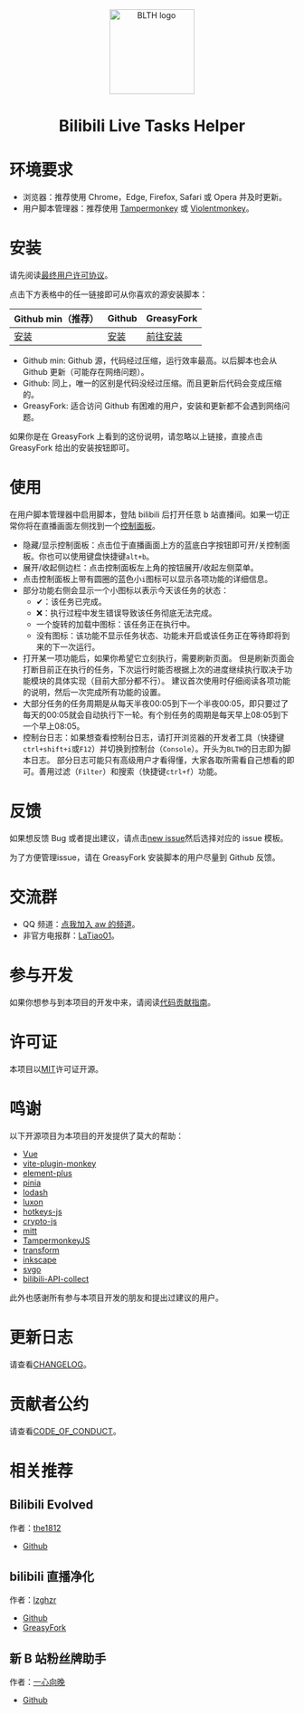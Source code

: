 <div align ="center">
    <img alt="BLTH logo" src="https://raw.githubusercontent.com/andywang425/BLTH/master/images/logo.min.svg" width="150">
</div>

<h1 align="center">Bilibili Live Tasks Helper</h1>

# 环境要求

- 浏览器：推荐使用 Chrome，Edge, Firefox, Safari 或 Opera 并及时更新。
- 用户脚本管理器：推荐使用 [Tampermonkey](https://www.tampermonkey.net) 或 [Violentmonkey](https://violentmonkey.github.io)。

# 安装

请先阅读[最终用户许可协议](https://github.com/andywang425/BLTH/blob/master/EULA.md)。

点击下方表格中的任一链接即可从你喜欢的源安装脚本：

| Github min（推荐）                                                                                            | Github                                                                                                    | GreasyFork                                                                         |
| ------------------------------------------------------------------------------------------------------------- | --------------------------------------------------------------------------------------------------------- | ---------------------------------------------------------------------------------- |
| [安装](https://raw.githubusercontent.com/andywang425/BLTH/master/dist/bilibili-live-tasks-helper.min.user.js) | [安装](https://raw.githubusercontent.com/andywang425/BLTH/master/dist/bilibili-live-tasks-helper.user.js) | [前往安装](https://greasyfork.org/zh-CN/scripts/406048-Bilibili-Live-Tasks-Helper) |

- Github min: Github 源，代码经过压缩，运行效率最高。以后脚本也会从 Github 更新（可能存在网络问题）。
- Github: 同上，唯一的区别是代码没经过压缩。而且更新后代码会变成压缩的。
- GreasyFork: 适合访问 Github 有困难的用户，安装和更新都不会遇到网络问题。

如果你是在 GreasyFork 上看到的这份说明，请忽略以上链接，直接点击 GreasyFork 给出的安装按钮即可。

# 使用

在用户脚本管理器中启用脚本，登陆 bilibili 后打开任意 b 站直播间。如果一切正常你将在直播画面左侧找到一个[控制面板](https://github.com/andywang425/BLTH/blob/master/images/example.png)。

- 隐藏/显示控制面板：点击位于直播画面上方的蓝底白字按钮即可开/关控制面板。你也可以使用键盘快捷键`alt+b`。
- 展开/收起侧边栏：点击控制面板左上角的按钮展开/收起左侧菜单。
- 点击控制面板上带有圆圈的蓝色小`i`图标可以显示各项功能的详细信息。
- 部分功能右侧会显示一个小图标以表示今天该任务的状态：
  - ✔：该任务已完成。
  - ❌：执行过程中发生错误导致该任务彻底无法完成。
  - 一个旋转的加载中图标：该任务正在执行中。
  - 没有图标：该功能不显示任务状态、功能未开启或该任务正在等待即将到来的下一次运行。
- 打开某一项功能后，如果你希望它立刻执行，需要刷新页面。
  但是刷新页面会打断目前正在执行的任务，下次运行时能否根据上次的进度继续执行取决于功能模块的具体实现（目前大部分都不行）。
  建议首次使用时仔细阅读各项功能的说明，然后一次完成所有功能的设置。
- 大部分任务的任务周期是从每天半夜00:05到下一个半夜00:05，即只要过了每天的00:05就会自动执行下一轮。有个别任务的周期是每天早上08:05到下一个早上08:05。
- 控制台日志：如果想查看控制台日志，请打开浏览器的开发者工具（快捷键`ctrl+shift+i`或`F12`）并切换到控制台（`Console`）。开头为`BLTH`的日志即为脚本日志。
  部分日志可能只有高级用户才看得懂，大家各取所需看自己想看的即可。善用过滤（`Filter`）和搜索（快捷键`ctrl+f`）功能。

# 反馈

如果想反馈 Bug 或者提出建议，请点击[new issue](https://github.com/andywang425/BLTH/issues/new/choose)然后选择对应的 issue 模板。

为了方便管理issue，请在 GreasyFork 安装脚本的用户尽量到 Github 反馈。

# 交流群

- QQ 频道：[点我加入 aw 的频道](https://qun.qq.com/qqweb/qunpro/share?_wv=3&_wwv=128&appChannel=share&inviteCode=1W7eVLs&businessType=9&from=181074&biz=ka&shareSource=5)。
- 非官方电报群：[LaTiao01](https://t.me/LaTiao01)。

# 参与开发

如果你想参与到本项目的开发中来，请阅读[代码贡献指南](https://github.com/andywang425/BLTH/blob/master/CONTRIBUTING.md)。

# 许可证

本项目以[MIT](https://github.com/andywang425/BLTH/blob/master/LICENSE)许可证开源。

# 鸣谢

以下开源项目为本项目的开发提供了莫大的帮助：

- [Vue](https://github.com/vuejs/core)
- [vite-plugin-monkey](https://github.com/lisonge/vite-plugin-monkey)
- [element-plus](https://github.com/element-plus/element-plus)
- [pinia](https://github.com/vuejs/pinia)
- [lodash](https://github.com/lodash/lodash)
- [luxon](https://github.com/moment/luxon)
- [hotkeys-js](https://github.com/jaywcjlove/hotkeys-js)
- [crypto-js](https://github.com/brix/crypto-js)
- [mitt](https://github.com/developit/mitt)
- [TampermonkeyJS](https://github.com/lzghzr/TampermonkeyJS)
- [transform](https://github.com/ritz078/transform)
- [inkscape](https://inkscape.org/)
- [svgo](https://github.com/svg/svgo)
- [bilibili-API-collect](https://github.com/SocialSisterYi/bilibili-API-collect)

此外也感谢所有参与本项目开发的朋友和提出过建议的用户。

# 更新日志

请查看[CHANGELOG](https://github.com/andywang425/BLTH/blob/master/CHANGELOG.md)。

# 贡献者公约

请查看[CODE_OF_CONDUCT](https://github.com/andywang425/BLTH/blob/master/CODE_OF_CONDUCT.md)。

# 相关推荐

## Bilibili Evolved

作者：[the1812](https://github.com/the1812)

- [Github](https://github.com/the1812/Bilibili-Evolved)

## bilibili 直播净化

作者：[lzghzr](https://github.com/lzghzr)

- [Github](https://github.com/lzghzr/TampermonkeyJS/blob/master/BiLiveNoVIP/BiLiveNoVIP.user.js)
- [GreasyFork](https://greasyfork.org/zh-CN/scripts/21416-bilibili%E7%9B%B4%E6%92%AD%E5%87%80%E5%8C%96)

## 新 B 站粉丝牌助手

作者：[一心向晚](https://github.com/XiaoMiku01)

- [Github](https://github.com/XiaoMiku01/fansMedalHelper)
